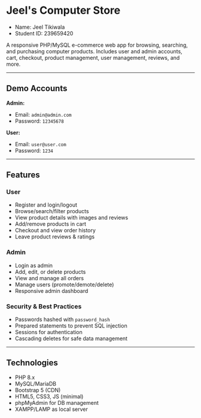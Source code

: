 # Jeel's Computer Store

- Name: Jeel Tikiwala
- Student ID: 239659420

A responsive PHP/MySQL e-commerce web app for browsing, searching, and purchasing computer products. Includes user and admin accounts, cart, checkout, product management, user management, reviews, and more.

---

## Demo Accounts

**Admin:**  
- Email: `admin@admin.com`  
- Password: `12345678`

**User:**  
- Email: `user@user.com`  
- Password: `1234`

---

## Features

### User
- Register and login/logout
- Browse/search/filter products
- View product details with images and reviews
- Add/remove products in cart
- Checkout and view order history
- Leave product reviews & ratings

### Admin
- Login as admin
- Add, edit, or delete products
- View and manage all orders
- Manage users (promote/demote/delete)
- Responsive admin dashboard

### Security & Best Practices
- Passwords hashed with `password_hash`
- Prepared statements to prevent SQL injection
- Sessions for authentication
- Cascading deletes for safe data management

---

## Technologies

- PHP 8.x
- MySQL/MariaDB
- Bootstrap 5 (CDN)
- HTML5, CSS3, JS (minimal)
- phpMyAdmin for DB management
- XAMPP/LAMP as local server



